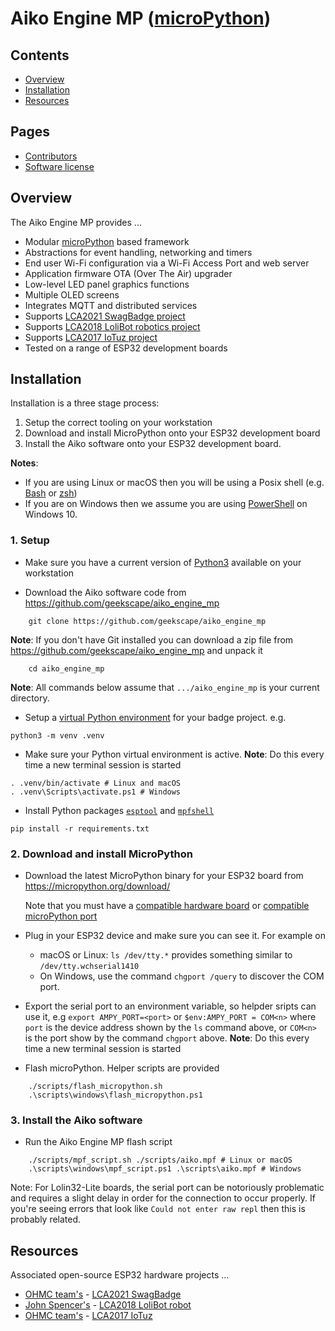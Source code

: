 # Aiko Engine MP ([microPython](http://micropython.org))

## Contents

- [Overview](#overview)
- [Installation](#installation)
- [Resources](#resources)
## Pages
- [Contributors](Contributors.md)
- [Software license](License)

## Overview

The Aiko Engine MP provides ...

- Modular [microPython](http://micropython.org) based framework
- Abstractions for event handling, networking and timers
- End user Wi-Fi configuration via a Wi-Fi Access Port and web server
- Application firmware OTA (Over The Air) upgrader
- Low-level LED panel graphics functions
- Multiple OLED screens
- Integrates MQTT and distributed services
- Supports [LCA2021 SwagBadge project](http://www.openhardwareconf.org/wiki/Swagbadge2021)
- Supports [LCA2018 LoliBot robotics project](https://github.com/CCHS-Melbourne/LoliBot)
- Supports [LCA2017 IoTuz project](http://www.openhardwareconf.org/wiki/OHC2017)
- Tested on a range of ESP32 development boards

## Installation

Installation is a three stage process:

1. Setup the correct tooling on your workstation
2. Download and install MicroPython onto your ESP32 development board
3. Install the Aiko software onto your ESP32 development board.

**Notes**:

* If you are using Linux or macOS then you will be using a Posix shell (e.g. [Bash](https://www.gnu.org/software/bash/) or [zsh](http://zsh.sourceforge.net/))
* If you are on Windows then we assume you are using [PowerShell](https://docs.microsoft.com/en-us/powershell/scripting/overview) on Windows 10.

### 1. Setup

- Make sure you have a current version of [Python3](https://www.python.org/) available on your workstation

- Download the Aiko software code from https://github.com/geekscape/aiko_engine_mp

```
    git clone https://github.com/geekscape/aiko_engine_mp
```
**Note**: If you don't have Git installed you can download a zip file from https://github.com/geekscape/aiko_engine_mp and unpack it


```
    cd aiko_engine_mp
```

**Note**: All commands below assume that `.../aiko_engine_mp` is your current directory.


- Setup a [virtual Python environment](https://packaging.python.org/guides/installing-using-pip-and-virtual-environments/#creating-a-virtual-environment) for your badge project. e.g.

```
python3 -m venv .venv
```

- Make sure your Python virtual environment is active. **Note**: Do this every time a new terminal session is started

```
. .venv/bin/activate # Linux and macOS
. .venv\Scripts\activate.ps1 # Windows
```

- Install Python packages [`esptool`](https://github.com/espressif/esptool/blob/master/README.md) and [`mpfshell`](https://github.com/wendlers/mpfshell/blob/master/README.md)

```
pip install -r requirements.txt
```

### 2. Download and install MicroPython

- Download the latest MicroPython binary for your ESP32 board from https://micropython.org/download/

  Note that you must have a
    [compatible hardware board](https://github.com/micropython/micropython/wiki/Boards-Summary) or
    [compatible microPython port](https://github.com/micropython/micropython/tree/master/ports)

- Plug in your ESP32 device and make sure you can see it. For example on
  - macOS or Linux:
  `ls /dev/tty.*` provides something similar to `/dev/tty.wchserial1410`
  - On Windows, use the command `chgport /query` to discover the COM port.

- Export the serial port to an environment variable, so helpder sripts can use it,
  e.g `export AMPY_PORT=<port>` or  `$env:AMPY_PORT = COM<n>` where `port` is the device address shown
  by the `ls` command above, or `COM<n>` is the port show by the command `chgport` above.  **Note**: Do this every time a new terminal session is started

- Flash microPython. Helper scripts are provided

```
    ./scripts/flash_micropython.sh
    .\scripts\windows\flash_micropython.ps1
```

### 3. Install the Aiko software

- Run the Aiko Engine MP flash script

```
    ./scripts/mpf_script.sh ./scripts/aiko.mpf # Linux or macOS
    .\scripts\windows\mpf_script.ps1 .\scripts\aiko.mpf # Windows
```

Note: For Lolin32-Lite boards, the serial port can be notoriously problematic
and requires a slight delay in order for the connection to occur properly.
If you're seeing errors that look like `Could not enter raw repl` then this is probably related.

## Resources

Associated open-source ESP32 hardware projects ...

- [OHMC team's](https://twitter.com/swagbadge2021) -
  [LCA2021 SwagBadge](http://www.openhardwareconf.org/wiki/Swagbadge2021)
- [John Spencer's](https://twitter.com/mage0r) -
  [LCA2018 LoliBot robot](https://github.com/CCHS-Melbourne/LoliBot)
- [OHMC team's](http://www.openhardwareconf.org) -
  [LCA2017 IoTuz](http://www.openhardwareconf.org/wiki/OHC2017)